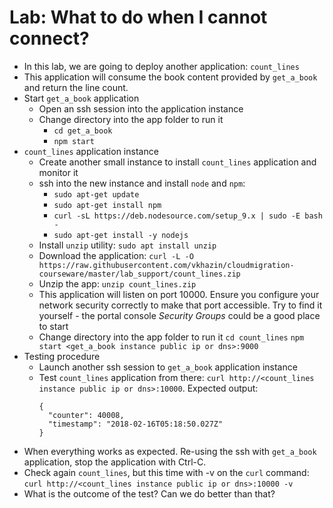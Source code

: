 # Lab: What to do when I cannot connect?

* In this lab, we are going to deploy another application: `count_lines`
* This application will consume the book content provided by `get_a_book` and return the line count.
* Start `get_a_book` application
  * Open an ssh session into the application instance
  * Change directory into the app folder to run it
    * `cd get_a_book`
    * `npm start`
* `count_lines` application instance
  * Create another small instance to install `count_lines` application and monitor it
  * ssh into the new instance and install `node` and `npm`:
    * `sudo apt-get update`
    * `sudo apt-get install npm`
    * `curl -sL https://deb.nodesource.com/setup_9.x | sudo -E bash -`
    * `sudo apt-get install -y nodejs`
  * Install `unzip` utility: `sudo apt install unzip`
  * Download the application:
    `curl -L -O https://raw.githubusercontent.com/vkhazin/cloudmigration-courseware/master/lab_support/count_lines.zip`
  * Unzip the app: `unzip count_lines.zip`
  * This application will listen on port 10000. Ensure you configure your network security correctly to make that port accessible. Try to find it yourself - the portal console *Security Groups* could be a good place to start
  * Change directory into the app folder to run it
    `cd count_lines`
    `npm start <get_a_book instance public ip or dns>:9000`
 * Testing procedure
   * Launch another ssh session to `get_a_book` application instance
   * Test `count_lines` application from there:
     `curl http://<count_lines instance public ip or dns>:10000`. Expected output:
      ```
      {
        "counter": 40008,
        "timestamp": "2018-02-16T05:18:50.027Z"
      }
      ``` 
  * When everything works as expected. Re-using the ssh with `get_a_book` application, stop the application with Ctrl-C.
  * Check again `count_lines`, but this time with -v on the `curl` command:
    `curl http://<count_lines instance public ip or dns>:10000 -v`    
  * What is the outcome of the test? Can we do better than that?
